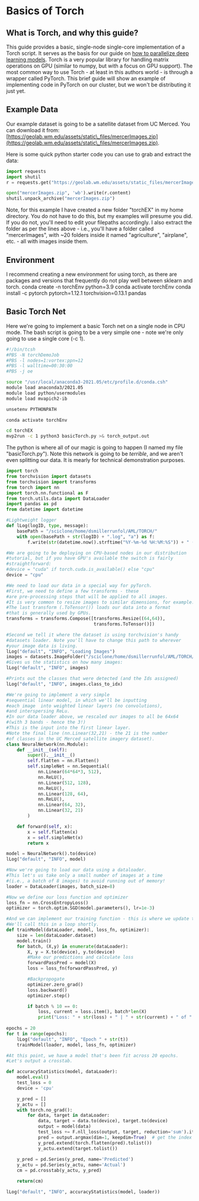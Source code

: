 # Basics of Torch

## What is Torch, and why this guide?

This guide provides a basic, single-node single-core implementation of a Torch script. It serves as the basis for our guide on [how to parallelize deep learning models](torchDist.md). Torch is a very popular library for handling matrix operations on GPU (similar to numpy, but with a focus on GPU support). The most common way to use Torch - at least in this authors world - is through a wrapper called PyTorch. This brief guide will show an example of implementing code in PyTorch on our cluster, but we won't be distributing it just yet.

## Example Data

Our example dataset is going to be a satellite dataset from UC Merced. You can download it from: [https://geolab.wm.edu/assets/static\_files/mercerImages.zip](https://geolab.wm.edu/assets/static\_files/mercerImages.zip).

Here is some quick python starter code you can use to grab and extract the data:

```python
import requests
import shutil
r = requests.get("https://geolab.wm.edu/assets/static_files/mercerImages.zip")

open("mercerImages.zip", 'wb').write(r.content)
shutil.unpack_archive("mercerImages.zip")
```

Note, for this example I have created a new folder "torchEX" in my home directory. You do not have to do this, but my examples will presume you did. If you do not, you'll need to edit your filepaths accordingly. I also extract the folder as per the lines above - i.e., you'll have a folder called "mercerImages", with \~20 folders inside it named "agriculture", "airplane", etc. - all with images inside them.

## Environment

I recommend creating a new environment for using torch, as there are packages and versions that frequently do not play well between sklearn and torch. conda create -n torchEnv python=3.9 conda activate torchEnv conda install -c pytorch pytorch=1.12.1 torchvision=0.13.1 pandas

## Basic Torch Net

Here we're going to implement a basic Torch net on a single node in CPU mode. The bash script is going to be a very simple one - note we're only going to use a single core (-c 1).

```bash
#!/bin/tcsh
#PBS -N torchDemoJob
#PBS -l nodes=1:vortex:ppn=12
#PBS -l walltime=00:30:00
#PBS -j oe

source "/usr/local/anaconda3-2021.05/etc/profile.d/conda.csh"
module load anaconda3/2021.05
module load python/usermodules
module load mvapich2-ib

unsetenv PYTHONPATH

conda activate torchEnv

cd torchEX
mvp2run -c 1 python3 basicTorch.py >& torch_output.out
```

The python is where all of our magic is going to happen (I named my file "basicTorch.py"). Note this network is going to be _terrible_, and we aren't even splitting our data. It is mearly for technical demonstration purposes.

```python
import torch
from torchvision import datasets
from torchvision import transforms
from torch import nn
import torch.nn.functional as F
from torch.utils.data import DataLoader
import pandas as pd
from datetime import datetime

#Lightweight logger
def lLog(logID, type, message):
    basePath = "/sciclone/home/dsmillerrunfol/AML/TORCH/"
    with open(basePath + str(logID) + ".log", "a") as f:
        f.write(str(datetime.now().strftime("%Y-%m-%d %H:%M:%S")) + " (" + str(type) + "): " + str(message) + "\n")

#We are going to be deploying on CPU-based nodes in our distribution
#tutorial, but if you have GPU's available the switch is fairly
#straightforward:
#device = "cuda" if torch.cuda.is_available() else "cpu"
device = "cpu" 

#We need to load our data in a special way for pyTorch.
#First, we need to define a few transforms - these
#are pre-processing steps that will be applied to all images.
#It is very common to resize images to similar dimensions, for example.
#The last transform (.ToTensor()) loads our data into a format
#that is generally used by GPUs.
transforms = transforms.Compose([transforms.Resize((64,64)),
                                 transforms.ToTensor()])

#Second we tell it where the dataset is using torchvision's handy
#datasets loader. Note you'll have to change this path to wherever
#your image data is living.
lLog("default", "INFO", "Loading Images")
images = datasets.ImageFolder("/sciclone/home/dsmillerrunfol/AML/TORCH/UCMerced_LandUse/Images", transform=transforms)
#Gives us the statistics on how many images:
lLog("default", "INFO", images)

#Prints out the classes that were detected (and the Ids assigned)
lLog("default", "INFO", images.class_to_idx)

#We're going to implement a very simple
#sequential linear model, in which we'll be inputting
#each image  into weighted linear layers (no convolutions),
#and interspersing ReLu.
#In our data loader above, we rescaled our images to all be 64x64
#(with 3 bands - hence the 3!)
#This is the input into the first linear layer.
#Note the final line (nn.Linear(32,21) - the 21 is the number
#of classes in the UC Merced satellite imagery dataset).
class NeuralNetwork(nn.Module):
    def __init__(self):
        super().__init__()
        self.flatten = nn.Flatten()
        self.simpleNet = nn.Sequential(
            nn.Linear(64*64*3, 512),
            nn.ReLU(),
            nn.Linear(512, 128),
            nn.ReLU(),
            nn.Linear(128, 64),
            nn.ReLU(),
            nn.Linear(64, 32),
            nn.Linear(32, 21)
        )

    def forward(self, x):
        x = self.flatten(x)
        x = self.simpleNet(x)
        return x

model = NeuralNetwork().to(device)
lLog("default", "INFO", model)

#Now we're going to load our data using a dataloader.
#This let's us take only a small number of images at a time
#(i.e., a batch of 8 images) to avoid running out of memory!
loader = DataLoader(images, batch_size=8)

#Now we define our loss function and optimizer
loss_fn = nn.CrossEntropyLoss()
optimizer = torch.optim.SGD(model.parameters(), lr=1e-3)

#And we can implement our training function - this is where we update the weights.
#We'll call this in a loop shortly.
def trainModel(dataLoader, model, loss_fn, optimizer):
    size = len(dataLoader.dataset)
    model.train()
    for batch, (X,y) in enumerate(dataLoader):
        X, y = X.to(device), y.to(device)
        #Make our predictions and calculate loss
        forwardPassPred = model(X)
        loss = loss_fn(forwardPassPred, y)

        #Backpropogate
        optimizer.zero_grad()
        loss.backward()
        optimizer.step()

        if batch % 10 == 0:
            loss, current = loss.item(), batch*len(X)
            print("Loss: " + str(loss) + " | " + str(current) + " of " + str(size))
    
epochs = 20
for t in range(epochs):
    lLog("default", "INFO", "Epoch " + str(t))
    trainModel(loader, model, loss_fn, optimizer)

#At this point, we have a model that's been fit across 20 epochs.
#Let's output a crosstab.

def accuracyStatistics(model, dataLoader):
    model.eval()
    test_loss = 0
    device = 'cpu'

    y_pred = []
    y_actu = []
    with torch.no_grad():
        for data, target in dataLoader:
            data, target = data.to(device), target.to(device)
            output = model(data)
            test_loss += F.nll_loss(output, target, reduction='sum').item()  # sum up batch loss
            pred = output.argmax(dim=1, keepdim=True)  # get the index of the max score
            y_pred.extend(torch.flatten(pred).tolist()) 
            y_actu.extend(target.tolist())
           
    y_pred = pd.Series(y_pred, name='Predicted')
    y_actu = pd.Series(y_actu, name='Actual')
    cm = pd.crosstab(y_actu, y_pred)

    return(cm)

lLog("default", "INFO", accuracyStatistics(model, loader))
```
